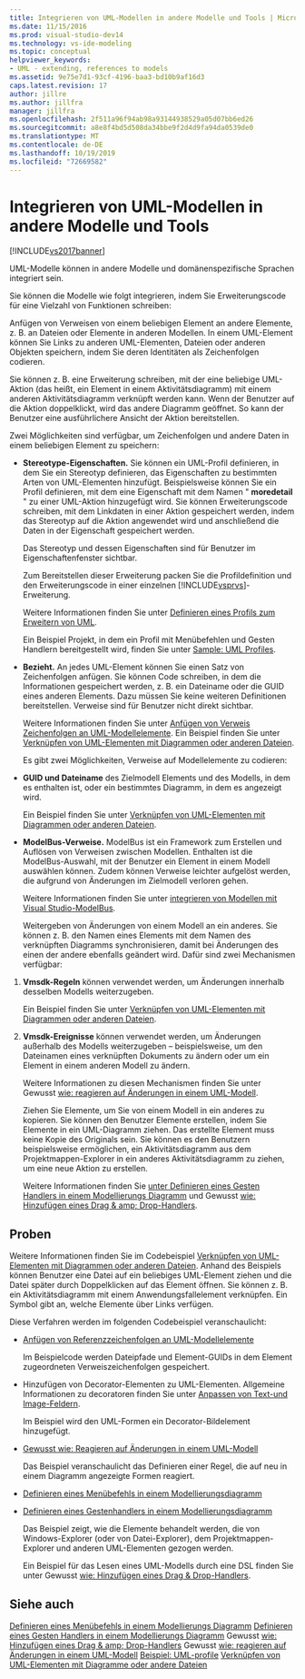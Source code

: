 ```yaml
---
title: Integrieren von UML-Modellen in andere Modelle und Tools | Microsoft-Dokumentation
ms.date: 11/15/2016
ms.prod: visual-studio-dev14
ms.technology: vs-ide-modeling
ms.topic: conceptual
helpviewer_keywords:
- UML - extending, references to models
ms.assetid: 9e75e7d1-93cf-4196-baa3-bd10b9af16d3
caps.latest.revision: 17
author: jillre
ms.author: jillfra
manager: jillfra
ms.openlocfilehash: 2f511a96f94ab98a93144938529a05d07bb6ed26
ms.sourcegitcommit: a8e8f4bd5d508da34bbe9f2d4d9fa94da0539de0
ms.translationtype: MT
ms.contentlocale: de-DE
ms.lasthandoff: 10/19/2019
ms.locfileid: "72669582"
---
```

# <a name="integrate-uml-models-with-other-models-and-tools"></a>Integrieren von UML-Modellen in andere Modelle und Tools
[!INCLUDE[vs2017banner](../includes/vs2017banner.md)]

UML-Modelle können in andere Modelle und domänenspezifische Sprachen integriert sein.

 Sie können die Modelle wie folgt integrieren, indem Sie Erweiterungscode für eine Vielzahl von Funktionen schreiben:

 Anfügen von Verweisen von einem beliebigen Element an andere Elemente, z. B. an Dateien oder Elemente in anderen Modellen.
In einem UML-Element können Sie Links zu anderen UML-Elementen, Dateien oder anderen Objekten speichern, indem Sie deren Identitäten als Zeichenfolgen codieren.

 Sie können z. B. eine Erweiterung schreiben, mit der eine beliebige UML-Aktion (das heißt, ein Element in einem Aktivitätsdiagramm) mit einem anderen Aktivitätsdiagramm verknüpft werden kann. Wenn der Benutzer auf die Aktion doppelklickt, wird das andere Diagramm geöffnet. So kann der Benutzer eine ausführlichere Ansicht der Aktion bereitstellen.

 Zwei Möglichkeiten sind verfügbar, um Zeichenfolgen und andere Daten in einem beliebigen Element zu speichern:

- **Stereotype-Eigenschaften.** Sie können ein UML-Profil definieren, in dem Sie ein Stereotyp definieren, das Eigenschaften zu bestimmten Arten von UML-Elementen hinzufügt. Beispielsweise können Sie ein Profil definieren, mit dem eine Eigenschaft mit dem Namen " **moredetail** " zu einer UML-Aktion hinzugefügt wird. Sie können Erweiterungscode schreiben, mit dem Linkdaten in einer Aktion gespeichert werden, indem das Stereotyp auf die Aktion angewendet wird und anschließend die Daten in der Eigenschaft gespeichert werden.

   Das Stereotyp und dessen Eigenschaften sind für Benutzer im Eigenschaftenfenster sichtbar.

   Zum Bereitstellen dieser Erweiterung packen Sie die Profildefinition und den Erweiterungscode in einer einzelnen [!INCLUDE[vsprvs](../includes/vsprvs-md.md)]-Erweiterung.

   Weitere Informationen finden Sie unter [Definieren eines Profils zum Erweitern von UML](../modeling/define-a-profile-to-extend-uml.md).

   Ein Beispiel Projekt, in dem ein Profil mit Menübefehlen und Gesten Handlern bereitgestellt wird, finden Sie unter [Sample: UML Profiles](http://go.microsoft.com/fwlink/?LinkID=213811).

- **Bezieht.** An jedes UML-Element können Sie einen Satz von Zeichenfolgen anfügen. Sie können Code schreiben, in dem die Informationen gespeichert werden, z. B. ein Dateiname oder die GUID eines anderen Elements. Dazu müssen Sie keine weiteren Definitionen bereitstellen. Verweise sind für Benutzer nicht direkt sichtbar.

   Weitere Informationen finden Sie unter [Anfügen von Verweis Zeichenfolgen an UML-Modellelemente](../modeling/attach-reference-strings-to-uml-model-elements.md). Ein Beispiel finden Sie unter [Verknüpfen von UML-Elementen mit Diagrammen oder anderen Dateien](http://go.microsoft.com/fwlink/?LinkId=213813).

  Es gibt zwei Möglichkeiten, Verweise auf Modellelemente zu codieren:

- **GUID und Dateiname** des Zielmodell Elements und des Modells, in dem es enthalten ist, oder ein bestimmtes Diagramm, in dem es angezeigt wird.

   Ein Beispiel finden Sie unter [Verknüpfen von UML-Elementen mit Diagrammen oder anderen Dateien](http://go.microsoft.com/fwlink/?LinkId=213813).

- **ModelBus-Verweise.** ModelBus ist ein Framework zum Erstellen und Auflösen von Verweisen zwischen Modellen. Enthalten ist die ModelBus-Auswahl, mit der Benutzer ein Element in einem Modell auswählen können. Zudem können Verweise leichter aufgelöst werden, die aufgrund von Änderungen im Zielmodell verloren gehen.

   Weitere Informationen finden Sie unter [integrieren von Modellen mit Visual Studio-ModelBus](../modeling/integrating-models-by-using-visual-studio-modelbus.md).

  Weitergeben von Änderungen von einem Modell an ein anderes.
  Sie können z. B. den Namen eines Elements mit dem Namen des verknüpften Diagramms synchronisieren, damit bei Änderungen des einen der andere ebenfalls geändert wird. Dafür sind zwei Mechanismen verfügbar:

1. **Vmsdk-Regeln** können verwendet werden, um Änderungen innerhalb desselben Modells weiterzugeben.

    Ein Beispiel finden Sie unter [Verknüpfen von UML-Elementen mit Diagrammen oder anderen Dateien](http://go.microsoft.com/fwlink/?LinkId=213813).

2. **Vmsdk-Ereignisse** können verwendet werden, um Änderungen außerhalb des Modells weiterzugeben – beispielsweise, um den Dateinamen eines verknüpften Dokuments zu ändern oder um ein Element in einem anderen Modell zu ändern.

   Weitere Informationen zu diesen Mechanismen finden Sie unter Gewusst [wie: reagieren auf Änderungen in einem UML-Modell](../misc/how-to-respond-to-changes-in-a-uml-model.md).

   Ziehen Sie Elemente, um Sie von einem Modell in ein anderes zu kopieren. Sie können den Benutzer Elemente erstellen, indem Sie Elemente in ein UML-Diagramm ziehen. Das erstellte Element muss keine Kopie des Originals sein. Sie können es den Benutzern beispielsweise ermöglichen, ein Aktivitätsdiagramm aus dem Projektmappen-Explorer in ein anderes Aktivitätsdiagramm zu ziehen, um eine neue Aktion zu erstellen.

   Weitere Informationen finden Sie [unter Definieren eines Gesten Handlers in einem Modellierungs Diagramm](../modeling/define-a-gesture-handler-on-a-modeling-diagram.md) und Gewusst [wie: Hinzufügen eines Drag & amp; Drop-Handlers](../modeling/how-to-add-a-drag-and-drop-handler.md).

## <a name="samples"></a>Proben
 Weitere Informationen finden Sie im Codebeispiel [Verknüpfen von UML-Elementen mit Diagrammen oder anderen Dateien](http://go.microsoft.com/fwlink/?LinkId=213813). Anhand des Beispiels können Benutzer eine Datei auf ein beliebiges UML-Element ziehen und die Datei später durch Doppelklicken auf das Element öffnen. Sie können z. B. ein Aktivitätsdiagramm mit einem Anwendungsfallelement verknüpfen. Ein Symbol gibt an, welche Elemente über Links verfügen.

 Diese Verfahren werden im folgenden Codebeispiel veranschaulicht:

- [Anfügen von Referenzzeichenfolgen an UML-Modellelemente](../modeling/attach-reference-strings-to-uml-model-elements.md)

   Im Beispielcode werden Dateipfade und Element-GUIDs in dem Element zugeordneten Verweiszeichenfolgen gespeichert.

- Hinzufügen von Decorator-Elementen zu UML-Elementen. Allgemeine Informationen zu decoratoren finden Sie unter [Anpassen von Text-und Image-Feldern](../modeling/customizing-text-and-image-fields.md).

   Im Beispiel wird den UML-Formen ein Decorator-Bildelement hinzugefügt.

- [Gewusst wie: Reagieren auf Änderungen in einem UML-Modell](../misc/how-to-respond-to-changes-in-a-uml-model.md)

   Das Beispiel veranschaulicht das Definieren einer Regel, die auf neu in einem Diagramm angezeigte Formen reagiert.

- [Definieren eines Menübefehls in einem Modellierungsdiagramm](../modeling/define-a-menu-command-on-a-modeling-diagram.md)

- [Definieren eines Gestenhandlers in einem Modellierungsdiagramm](../modeling/define-a-gesture-handler-on-a-modeling-diagram.md)

   Das Beispiel zeigt, wie die Elemente behandelt werden, die von Windows-Explorer (oder von Datei-Explorer), dem Projektmappen-Explorer und anderen UML-Elementen gezogen werden.

  Ein Beispiel für das Lesen eines UML-Modells durch eine DSL finden Sie unter Gewusst [wie: Hinzufügen eines Drag & Drop-Handlers](../modeling/how-to-add-a-drag-and-drop-handler.md).

## <a name="see-also"></a>Siehe auch
 [Definieren eines Menübefehls in einem Modellierungs Diagramm](../modeling/define-a-menu-command-on-a-modeling-diagram.md) [Definieren eines Gesten Handlers in einem Modellierungs Diagramm](../modeling/define-a-gesture-handler-on-a-modeling-diagram.md) Gewusst [wie: Hinzufügen eines Drag & amp; Drop-Handlers](../modeling/how-to-add-a-drag-and-drop-handler.md) Gewusst [wie: reagieren auf Änderungen in einem UML-Modell](../misc/how-to-respond-to-changes-in-a-uml-model.md) [Beispiel: UML-profile](http://go.microsoft.com/fwlink/?LinkID=213811) [Verknüpfen von UML-Elementen mit Diagramme oder andere Dateien](http://go.microsoft.com/fwlink/?LinkId=213813)
